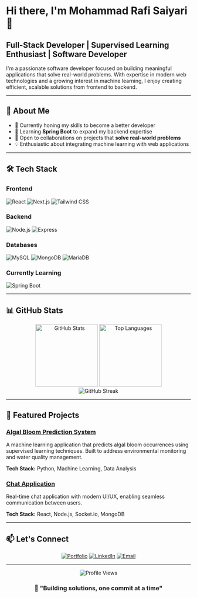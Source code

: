 # Hi there, I'm Mohammad Rafi Saiyari 👋

## Full-Stack Developer | Supervised Learning Enthusiast | Software Developer

I'm a passionate software developer focused on building meaningful applications that solve real-world problems. With expertise in modern web technologies and a growing interest in machine learning, I enjoy creating efficient, scalable solutions from frontend to backend.

---

## 🚀 About Me

- 🔭 Currently honing my skills to become a better developer
- 🌱 Learning **Spring Boot** to expand my backend expertise
- 🤝 Open to collaborations on projects that **solve real-world problems**
- 💡 Enthusiastic about integrating machine learning with web applications

---

## 🛠️ Tech Stack

### Frontend
![React](https://img.shields.io/badge/React-20232A?style=for-the-badge&logo=react&logoColor=61DAFB)
![Next.js](https://img.shields.io/badge/Next.js-000000?style=for-the-badge&logo=next.js&logoColor=white)
![Tailwind CSS](https://img.shields.io/badge/Tailwind_CSS-38B2AC?style=for-the-badge&logo=tailwind-css&logoColor=white)

### Backend
![Node.js](https://img.shields.io/badge/Node.js-339933?style=for-the-badge&logo=node.js&logoColor=white)
![Express](https://img.shields.io/badge/Express-000000?style=for-the-badge&logo=express&logoColor=white)

### Databases
![MySQL](https://img.shields.io/badge/MySQL-4479A1?style=for-the-badge&logo=mysql&logoColor=white)
![MongoDB](https://img.shields.io/badge/MongoDB-47A248?style=for-the-badge&logo=mongodb&logoColor=white)
![MariaDB](https://img.shields.io/badge/MariaDB-003545?style=for-the-badge&logo=mariadb&logoColor=white)

### Currently Learning
![Spring Boot](https://img.shields.io/badge/Spring_Boot-6DB33F?style=for-the-badge&logo=spring-boot&logoColor=white)

---

## 📊 GitHub Stats

<div align="center">
  <img src="https://github-readme-stats.vercel.app/api?username=rafisaiyari&show_icons=true&theme=tokyonight&hide_border=true&count_private=true" alt="GitHub Stats" height="170"/>
  <img src="https://github-readme-stats.vercel.app/api/top-langs/?username=rafisaiyari&layout=compact&theme=tokyonight&hide_border=true" alt="Top Languages" height="170"/>
</div>

<div align="center">
  <img src="https://github-readme-streak-stats.herokuapp.com/?user=rafisaiyari&theme=tokyonight&hide_border=true" alt="GitHub Streak"/>
</div>

---

## 🌟 Featured Projects

### [Algal Bloom Prediction System](https://github.com/rafisaiyari/algal-bloom-prediction-system)
A machine learning application that predicts algal bloom occurrences using supervised learning techniques. Built to address environmental monitoring and water quality management.

**Tech Stack:** Python, Machine Learning, Data Analysis

### [Chat Application](https://github.com/rafisaiyari/chatapp)
Real-time chat application with modern UI/UX, enabling seamless communication between users.

**Tech Stack:** React, Node.js, Socket.io, MongoDB

---

## 📫 Let's Connect

<div align="center">
  
[![Portfolio](https://img.shields.io/badge/Portfolio-000000?style=for-the-badge&logo=vercel&logoColor=white)](https://portfolio-saiyari.vercel.app/)
[![LinkedIn](https://img.shields.io/badge/LinkedIn-0077B5?style=for-the-badge&logo=linkedin&logoColor=white)](https://www.linkedin.com/in/mohammad-rafi-saiyari-119867227/)
[![Email](https://img.shields.io/badge/Email-D14836?style=for-the-badge&logo=gmail&logoColor=white)](mailto:rafisaiyari0814@gmail.com)

</div>

---

<div align="center">
  <img src="https://komarev.com/ghpvc/?username=rafisaiyari&color=blueviolet&style=flat-square&label=Profile+Views" alt="Profile Views"/>
</div>

<div align="center">
  
### 💬 "Building solutions, one commit at a time"

</div>
